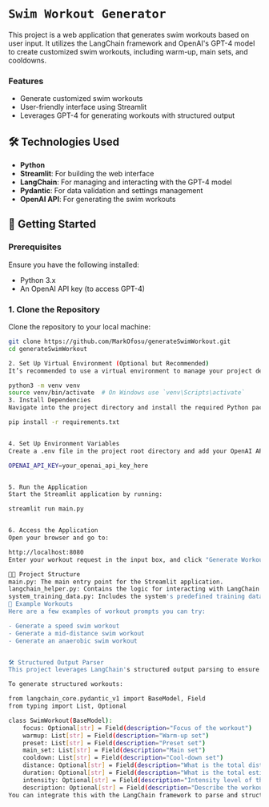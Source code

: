 # `Swim Workout Generator`

This project is a web application that generates swim workouts based on user input. It utilizes the LangChain framework and OpenAI's GPT-4 model to create customized swim workouts, including warm-up, main sets, and cooldowns.

### Features
- Generate customized swim workouts
- User-friendly interface using Streamlit
- Leverages GPT-4 for generating workouts with structured output

## 🛠 Technologies Used
- **Python**
- **Streamlit**: For building the web interface
- **LangChain**: For managing and interacting with the GPT-4 model
- **Pydantic**: For data validation and settings management
- **OpenAI API**: For generating the swim workouts

## 🚀 Getting Started

### Prerequisites
Ensure you have the following installed:
- Python 3.x
- An OpenAI API key (to access GPT-4)

### 1. Clone the Repository
Clone the repository to your local machine:

```bash
git clone https://github.com/MarkOfosu/generateSwimWorkout.git
cd generateSwimWorkout

2. Set Up Virtual Environment (Optional but Recommended)
It’s recommended to use a virtual environment to manage your project dependencies:

python3 -m venv venv
source venv/bin/activate  # On Windows use `venv\Scripts\activate`
3. Install Dependencies
Navigate into the project directory and install the required Python packages:

pip install -r requirements.txt


4. Set Up Environment Variables
Create a .env file in the project root directory and add your OpenAI API key:

OPENAI_API_KEY=your_openai_api_key_here


5. Run the Application
Start the Streamlit application by running:

streamlit run main.py


6. Access the Application
Open your browser and go to:

http://localhost:8080
Enter your workout request in the input box, and click "Generate Workout" to see your customized swim workout.

🧑‍💻 Project Structure
main.py: The main entry point for the Streamlit application.
langchain_helper.py: Contains the logic for interacting with LangChain and generating the swim workouts.
system_training_data.py: Includes the system's predefined training data for generating workouts.
📜 Example Workouts
Here are a few examples of workout prompts you can try:

- Generate a speed swim workout
- Generate a mid-distance swim workout
- Generate an anaerobic swim workout


🛠 Structured Output Parser
This project leverages LangChain's structured output parsing to ensure that the generated swim workouts are formatted consistently. The SwimWorkout Pydantic model defines the expected structure of the output, which includes fields like focus, warmup, main_set, cooldown, distance, duration, intensity, and description.

To generate structured workouts:

from langchain_core.pydantic_v1 import BaseModel, Field
from typing import List, Optional

class SwimWorkout(BaseModel):
    focus: Optional[str] = Field(description="Focus of the workout")
    warmup: List[str] = Field(description="Warm-up set")
    preset: List[str] = Field(description="Preset set")
    main_set: List[str] = Field(description="Main set")
    cooldown: List[str] = Field(description="Cool-down set")
    distance: Optional[str] = Field(description="What is the total distance of the workout")
    duration: Optional[str] = Field(description="What is the total estimated duration of the workout")
    intensity: Optional[str] = Field(description="Intensity level of the workout")
    description: Optional[str] = Field(description="Describe the workout")
You can integrate this with the LangChain framework to parse and structure the output automatically, ensuring consistency in the generated workout plans.
